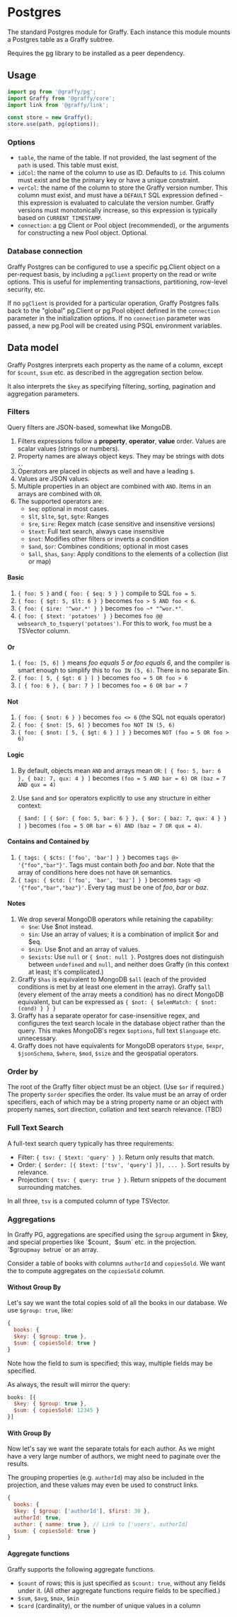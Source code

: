# Postgres

The standard Postgres module for Graffy. Each instance this module mounts a Postgres table as a Graffy subtree.

Requires the [pg](https://github.com/brianc/node-postgres) library to be installed as a peer dependency.

## Usage

```js
import pg from '@graffy/pg';
import Graffy from '@graffy/core';
import link from '@graffy/link';

const store = new Graffy();
store.use(path, pg(options));
```

### Options

- `table`, the name of the table. If not provided, the last segment of the `path` is used. This table must exist.
- `idCol`: the name of the column to use as ID. Defaults to `id`. This column must exist and be the primary key or have a unique constraint.
- `verCol`: the name of the column to store the Graffy version number. This column must exist, and must have a `DEFAULT` SQL expression defined - this expression is evaluated to calculate the version number. Graffy versions must monotonically increase, so this expression is typically based on `CURRENT_TIMESTAMP`.
- `connection`: a [pg](https://github.com/brianc/node-postgres) Client or Pool object (recommended), or the arguments for constructing a new Pool object. Optional.

### Database connection

Graffy Postgres can be configured to use a specific pg.Client object on a per-request basis, by including a `pgClient` property on the read or write options. This is useful for implementing transactions, partitioning, row-level security, etc.

If no `pgClient` is provided for a particular operation, Graffy Postgres falls back to the "global" pg.Client or pg.Pool object defined in the `connection` parameter in the initialization options. If no `connection` parameter was passed, a new pg.Pool will be created using PSQL environment variables.

## Data model

Graffy Postgres interprets each property as the name of a column, except for `$count`, `$sum` etc. as described in the aggregation section below.

It also interprets the `$key` as specifying filtering, sorting, pagination and aggregation parameters.

### Filters

Query filters are JSON-based, somewhat like MongoDB.

1. Filters expressions follow a **property**, **operator**, **value** order. Values are scalar values (strings or numbers).
2. Property names are always object keys. They may be strings with dots `.`.
3. Operators are placed in objects as well and have a leading `$`.
4. Values are JSON values.
5. Multiple properties in an object are combined with `AND`. Items in an arrays are combined with `OR`.
6. The supported operators are:
    - `$eq`: optional in most cases.
    - `$lt`, `$lte`, `$gt`, `$gte`: Ranges
    - `$re`, `$ire`: Regex match (case sensitive and insensitive versions)
    - `$text`: Full text search, always case insensitive
    - `$not`: Modifies other filters or inverts a condition
    - `$and`, `$or`: Combines conditions; optional in most cases
    - `$all`, `$has`, `$any`: Apply conditions to the elements of a collection (list or map)

#### Basic

1. `{ foo: 5 }` and `{ foo: { $eq: 5 } }` compile to SQL `foo = 5`.
2. `{ foo: { $gt: 5, $lt: 6 } }` becomes `foo > 5 AND foo < 6`.
3. `{ foo: { $ire: '^wor.*' } }` becomes `foo ~* "^wor.*"`.
4. `{ foo: { $text: 'potatoes' } }` becomes `foo @@ websearch_to_tsquery('potatoes')`.
For this to work, `foo` must be a TSVector column.

#### Or

1. `{ foo: [5, 6] }` means *foo equals 5 or foo equals 6*, and the compiler is smart enough to simplify this to `foo IN (5, 6)`. There is no separate $in.
2. `{ foo: [ 5, { $gt: 6 } ] }` becomes `foo = 5 OR foo > 6`
3. `[ { foo: 6 }, { bar: 7 } ]` becomes `foo = 6 OR bar = 7`

#### Not

1. `{ foo: { $not: 6 } }` becomes `foo <> 6` (the SQL not equals operator)
2. `{ foo: { $not: [5, 6] }` becomes `foo NOT IN (5, 6)`
3. `{ foo: { $not: [ 5, { $gt: 6 } ] } }` becomes `NOT (foo = 5 OR foo > 6)`

#### Logic

1. By default, objects mean `AND` and arrays mean `OR`:
`[ { foo: 5, bar: 6 }, { baz: 7, qux: 4 } ]` becomes
`(foo = 5 AND bar = 6) OR (baz = 7 AND qux = 4)`
2. Use `$and` and `$or` operators explicitly to use any structure in either context:
    
    `{ $and: [ { $or: { foo: 5, bar: 6 } }, { $or: { baz: 7, qux: 4 } } ] }` becomes
    `(foo = 5 OR bar = 6) AND (baz = 7 OR qux = 4)`.

#### Contains and Contained by

1. `{ tags: { $cts: ['foo', 'bar'] } }` becomes `tags @> '{"foo","bar"}'`.
Tags must contain both *foo* and *bar*. Note that the array of conditions here does not have `OR` semantics.
2. `{ tags: { $ctd: ['foo', 'bar', 'baz'] } }` becomes `tags <@ '{"foo","bar","baz"}'`.
Every tag must be one of *foo*, *bar* or *baz*.

#### Notes

1. We drop several MongoDB operators while retaining the capability:
    - `$ne`: Use $not instead.
    - `$in`: Use an array of values; it is a combination of implicit $or and $eq.
    - `$nin`: Use $not and an array of values.
    - `$exists`: Use `null` or `{ $not: null }`. Postgres does not distinguish between `undefined` and `null`, and neither does Graffy (in this context at least; it's complicated.)
2. Graffy `$has` is equivalent to MongoDB `$all` (each of the provided conditions is met by  at least one element in the array). Graffy `$all` (every element of the array meets a condition) has no direct MongoDB equivalent, but can be expressed as `{ $not: { $elemMatch: { $not: (cond) } } }`
3. Graffy has a separate operator for case-insensitive regex, and configures the text search locale in the database object rather than the query. This makes MongoDB's regex `$options`, full text `$language` etc. unnecessary.
4. Graffy does not have equivalents for MongoDB operators `$type`, `$expr`, `$jsonSchema`, `$where`, `$mod`, `$size` and the geospatial operators.

### Order by

The root of the Graffy filter object must be an object. (Use `$or` if required.) The property `$order` specifies the order. Its value must be an array of order specifiers, each of which may be a string property name or an object with property names, sort direction, collation and text search relevance. (TBD)

### Full Text Search

A full-text search query typically has three requirements:

- Filter: `{ tsv: { $text: 'query' } }`. Return only results that match.
- Order: `{ $order: [{ $text: ['tsv', 'query'] }], ... }`. Sort results by relevance.
- Projection: `{ tsv: { query: true } }`. Return snippets of the document surrounding matches.

In all three, `tsv` is a computed column of type TSVector.

### Aggregations

In Graffy PG, aggregations are specified using the `$group` argument in $key, and special properties like `$count`, `$sum` etc. in the projection. `$group` may be `true` or an array.

Consider a table of books with columns `authorId` and `copiesSold`. We want the to compute aggregates on the `copiesSold` column.

#### Without Group By

Let's say we want the total copies sold of all the books in our database. We use `$group: true`, like:

```js
{
  books: {
  $key: { $group: true },
  $sum: { copiesSold: true }
}
```

Note how the field to sum is specified; this way, multiple fields may be specified.

As always, the result will mirror the query:

```js
books: [{
  $key: { $group: true },
  $sum: { copiesSold: 12345 }
}]
```

#### With Group By

Now let's say we want the separate totals for each author. As we might have a very large number of authors, we might need to paginate over the results.

The grouping properties (e.g. `authorId`) may also be included in the projection, and these values may even be used to construct links.

```js
{
  books: {
  $key: { $group: ['authorId'], $first: 30 },
  authorId: true,
  author: { namme: true }, // Link to ['users', authorId]
  $sum: { copiesSold: true }
}
```

#### Aggregate functions

Graffy supports the following aggregate functions.

- `$count` of rows; this is just specified as `$count: true`, without any fields under it. (All other aggregate functions require fields to be specified.)
- `$sum`, `$avg`, `$max`, `$min`
- `$card` (cardinality), or the number of unique values in a column
